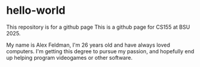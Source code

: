 # hello-world
This repository is for a github page
This is a github page for CS155 at BSU 2025. 

My name is Alex Feldman, I'm 26 years old and have always loved computers.
I'm getting this degree to pursue my passion, and hopefully end up helping program videogames or other software.
